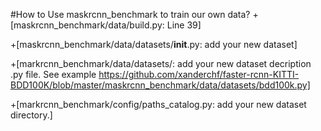 #How to Use maskrcnn_benchmark to train our own data?
+[maskrcnn_benchmark/data/build.py: Line 39]

+[maskrcnn_benchmark/data/datasets/__init__.py: add your new dataset]

+[markrcnn_benchmark/data/datasets/: add your new dataset decription .py file. See example https://github.com/xanderchf/faster-rcnn-KITTI-BDD100K/blob/master/maskrcnn_benchmark/data/datasets/bdd100k.py]

+[markrcnn_benchmark/config/paths_catalog.py: add your new dataset directory.]
